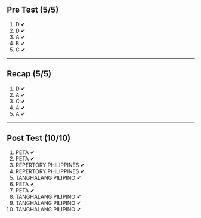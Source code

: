 ## Pre Test (5/5)
1) D  ✔
2) D  ✔
3) A  ✔
4) B  ✔
5) C  ✔
___
## Recap (5/5)
1) D  ✔
2) A  ✔
3) C  ✔
4) A  ✔
5) A  ✔
___
## Post Test (10/10)
1) PETA  ✔
2) PETA   ✔
3) REPERTORY PHILIPPINES  ✔
4) REPERTORY PHILIPPINES  ✔
5) TANGHALANG PILIPINO  ✔
6) PETA  ✔
7) PETA  ✔
8) TANGHALANG PILIPINO  ✔
9) TANGHALANG PILIPINO  ✔
10) TANGHALANG PILIPINO  ✔